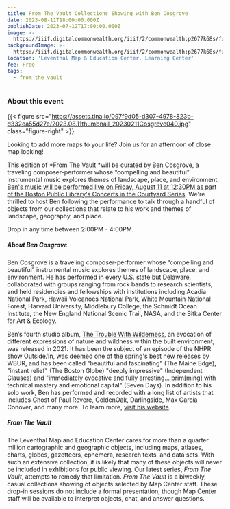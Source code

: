 ```yaml
---
title: From The Vault Collections Showing with Ben Cosgrove
date: 2023-08-11T18:00:00.000Z
publishDate: 2023-07-12T17:00:00.000Z
image: >-
  https://iiif.digitalcommonwealth.org/iiif/2/commonwealth:p2677k68s/full/2000,/0/default.jpg
backgroundImage: >-
  https://iiif.digitalcommonwealth.org/iiif/2/commonwealth:p2677k68s/full/2000,/0/default.jpg
location: 'Leventhal Map & Education Center, Learning Center'
fee: Free
tags:
  - from the vault
---
```


### About this event

{{< figure src="https://assets.tina.io/097f9d05-d307-4978-823b-d332ea55d27e/2023.08.11thumbnail_20230211Cosgrove040.jpg" class="figure-right" >}}

Looking to add more maps to your life? Join us for an afternoon of close map looking! 

This edition of *From The Vault *will be curated by Ben Cosgrove, a traveling composer-performer whose “compelling and beautiful” instrumental music explores themes of landscape, place, and environment. [Ben's music will be performed live on Friday, August 11 at 12:30PM as part of the Boston Public Library's Concerts in the Courtyard Series](https://bpl.bibliocommons.com/events/64591a53ea132336001b43f6). We're thrilled to host Ben following the performance to talk through a handful of objects from our collections that relate to his work and themes of landscape, geography, and place.

Drop in any time between 2:00PM - 4:00PM.

##### About Ben Cosgrove 

Ben Cosgrove is a traveling composer-performer whose “compelling and beautiful” instrumental music explores themes of landscape, place, and environment. He has performed in every U.S. state but Delaware, collaborated with groups ranging from rock bands to research scientists, and held residencies and fellowships with institutions including Acadia National Park, Hawaii Volcanoes National Park, White Mountain National Forest, Harvard University, Middlebury College, the Schmidt Ocean Institute, the New England National Scenic Trail, NASA, and the Sitka Center for Art & Ecology. 

Ben’s fourth studio album, [The Trouble With Wilderness](https://bencosgrove.bandcamp.com/album/the-trouble-with-wilderness), an evocation of different expressions of nature and wildness within the built environment, was released in 2021. It has been the subject of an episode of the NHPR show Outside/In, was deemed one of the spring's best new releases by WBUR, and has been called "beautiful and fascinating" (The Maine Edge), "instant relief" (The Boston Globe) "deeply impressive" (Independent Clauses) and "immediately evocative and fully arresting... brim\[ming] with technical mastery and emotional capital" (Seven Days). In addition to his solo work, Ben has performed and recorded with a long list of artists that includes Ghost of Paul Revere, GoldenOak, Darlingside, Max García Conover, and many more. To learn more, [visit his website](https://www.bencosgrove.com/).

##### From The Vault

The Leventhal Map and Education Center cares for more than a quarter million cartographic and geographic objects, including maps, atlases, charts, globes, gazetteers, ephemera, research texts, and data sets. With such an extensive collection, it is likely that many of these objects will never be included in exhibitions for public viewing. Our latest series, *From The Vault*, attempts to remedy that limitation. *From The Vault* is a biweekly, casual collections showing of objects selected by Map Center staff. These drop-in sessions do not include a formal presentation, though Map Center staff will be available to interpret objects, chat, and answer questions.
